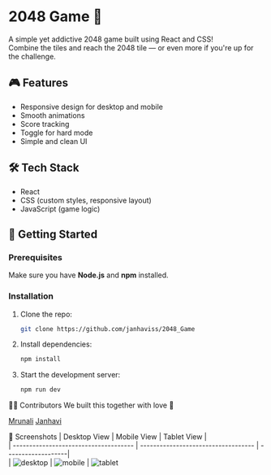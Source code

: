 # 2048 Game 🧩

A simple yet addictive 2048 game built using React and CSS!  
Combine the tiles and reach the 2048 tile — or even more if you're up for the challenge.

## 🎮 Features

- Responsive design for desktop and mobile
- Smooth animations
- Score tracking
- Toggle for hard mode
- Simple and clean UI

## 🛠️ Tech Stack

- React
- CSS (custom styles, responsive layout)
- JavaScript (game logic)

## 🚀 Getting Started

### Prerequisites

Make sure you have **Node.js** and **npm** installed.

### Installation

1. Clone the repo:
   ```bash
   git clone https://github.com/janhaviss/2048_Game

2. Install dependencies:
   
     ```bash
     npm install

3. Start the development server:
     ```bash
     npm run dev

🧑‍💻 Contributors
We built this together with love 💖

[Mrunali](https://github.com/mruna18)
[Janhavi](https://github.com/janhaviss)


📸 Screenshots
| Desktop View                          | Mobile View                         | Tablet View        |     
| ------------------------------------- | ----------------------------------- | -------------------|     
| ![desktop](2048_game/src/assets/desktop.png) | ![mobile](2048_game/src/assets/mobile.png) | ![tablet](2048_game/src/assets/tablet.png)

